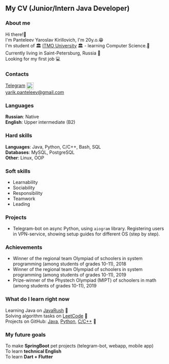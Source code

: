 ## My CV (Junior/Intern Java Developer)
### About me
Hi there!👋  
I'm Panteleev Yaroslav Kirillovich, I'm 20y.o.😁  
I'm student of 🏛 [ITMO University](https://itmo.ru) 🏛 - learning Computer Science.🤯  
Currently living in Saint-Petersburg, Russia 🌆  
Looking for my first job 💻

### Contacts
[Telegram](https://t.me/monokumato) <img align="center" alt="[My Telegram]" width="22px" src="https://upload.wikimedia.org/wikipedia/commons/8/82/Telegram_logo.svg"/>  
yarik.panteleev@gmail.com

### Languages
**Russian**: Native  
**English**: Upper intermediate (B2)

### Hard skills
**Languages**: Java, Python, C/C++, Bash, SQL  
**Databases**: MySQL, PostgreSQL  
**Other**: Linux, OOP

### Soft skills
+ Learnability
+ Sociability
+ Responsibility
+ Teamwork
+ Leading

### Projects
+ Telegram-bot on async Python, using `aiogram` library. Registering
users in VPN-service, showing setup guides for different OS (step
by step).

### Achievements
+ Winner of the regional team Olympiad of schoolers in system programming (among students of grades 10-11), 2018
+ Winner of the regional team Olympiad of schoolers in system programming (among students of grades 10-11), 2019
+ Prize-winner of the Phystech Olympiad (MIPT) of schoolers in math (among students of grades 10-11), 2019

### What do I learn right now
Learning Java on [JavaRush](https://javarush.ru/users/2999084) 📕  
Solving algorithm tasks on [LeetCode](https://leetcode.com/SmartOven/) 📔  
Projects on GitHub: [Java](https://github.com/SmartOven/Java), [Python](https://github.com/SmartOven/Python), [C/C++](https://github.com/SmartOven/C-CPP) 📙

### My future goals
To make **SpringBoot** pet projects (telegram-bot, webapp, mobile app)  
To learn **technical English**  
To learn **Dart + Flutter**
